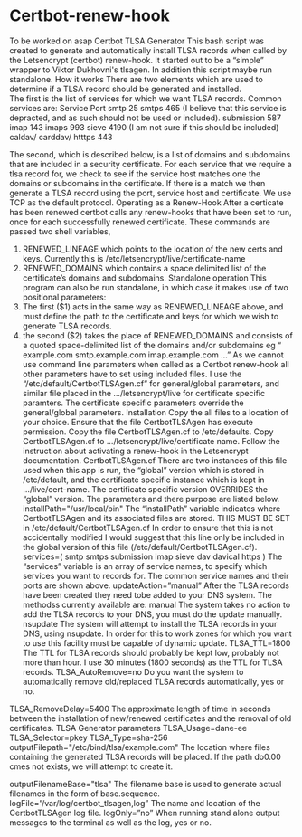 # Certbot-renew-hook

To be worked on asap
Certbot TLSA Generator
This bash script was created to generate and automatically install TLSA records when called by the Letsencrypt (certbot) renew-hook.  It started out to be a “simple” wrapper to Viktor Dukhovni's tlsagen. 
In addition this script maybe run standalone. 
How it works
There are two elements which are used to determine if a TLSA record should be generated and installed.  
The first is the list of services for which we want TLSA records.  Common services are:
Service
Port
smtp
25
smtps
465 (I believe that this service is depracted, and as such should not be used or included).
submission
587
imap
143
imaps
993
sieve
4190 (I am not sure if this should be included)
caldav/
carddav/
htttps
443

The second, which is described below, is a list of domains and subdomains that are included in a security certificate.
For each service that we require a tlsa record for, we check to see if the service host matches one the domains or subdomains in the certificate. If there is a match we then generate a TLSA record using the port, service host and certificate. We use TCP as the default protocol.
Operating as a Renew-Hook
After a certicate has been renewed certbot calls any renew-hooks that have been set to run, once for each successfully renewed certificate. These commands are passed two shell variables,
1. RENEWED_LINEAGE which points to the location of the new certs and keys. Currently this is /etc/letsencrypt/live/certificate-name
2.  RENEWED_DOMAINS which contains a space delimited list of the certificate’s domains and subdomains.
Standalone operation
This program can also be run standalone, in which case it makes use of two positional parameters:
1. The first ($1) acts in the same way as RENEWED_LINEAGE above, and must define the path to the certificate and keys for which we wish to generate TLSA records. 
2. the second ($2) takes the place of RENEWED_DOMAINS and consists of a quoted space-delimited list of the domains and/or subdomains eg “ example.com smtp.example.com imap.example.com …”
As we cannot use command line parameters when called as a Certbot renew-hook all other parameters have to set using included files. I use the “/etc/default/CertbotTLSAgen.cf” for general/global parameters, and similar file placed in the …/letsencrypt/live for certificate specific paramters.  The certificate specific parameters override the general/global parameters.
Installation
Copy the all files to a location of your choice. Ensure that the file CertbotTLSAgen has execute permission.
Copy the file CertbotTLSAgen.cf to /etc/defaults.
Copy CertbotTLSAgen.cf to …/letsencrypt/live/certificate name.
Follow the instruction about activating a renew-hook in the Letsencrypt documentation.
CertbotTLSAgen.cf
There are two instances of this file used when this app is run, the “global” version which is stored in /etc/default, and the certificate specific instance which is kept in …/live/cert-name. The certificate specific version OVERRIDES the “global” version. The parameters and there purpose are listed below.
installPath="/usr/local/bin"
The “installPath” variable indicates where CertbotTLSAgen and its associated files are stored. 
THIS MUST BE SET in /etc/default/CertbotTLSAgen.cf
In order to ensure that this is not accidentally modified I would suggest that this line only be included in the global version of this file (/etc/default/CertbotTLSAgen.cf).
services=( smtp smtps submission imap sieve dav davical https )
The “services” variable is an array of service names, to specify which services you want to records for.
The common service names and their ports are shown above.
updateAction=”manual”
After the TLSA records have been created they need tobe added to your DNS system. The methodss currently available are:
	manual	     The system takes no action to add the TLSA records to your DNS, you must do the update                                                		      manually.
	nsupdate    The system will attempt to install the TLSA records in your DNS, using nsupdate. 
		     In order for this to work zones for which you want to use this facility must be 
                                capable of dynamic update.
TLSA_TTL=1800
The TTL for TLSA records should probably be kept low, probably not more than hour. I use 30 minutes (1800 seconds) as the TTL for TLSA records.
TLSA_AutoRemove=no
Do you want the system to automatically remove old/replaced TLSA records automatically, yes or no.

TLSA_RemoveDelay=5400
The approximate length of time in seconds between the installation of new/renewed certificates and the removal of old certificates. 
TLSA Generator parameters
	TLSA_Usage=dane-ee
	TLSA_Selector=pkey
	TLSA_Type=sha-256
outputFilepath="/etc/bind/tlsa/example.com"
The location where files containing the generated TLSA records will be placed.  If the path do0.00 cmes not exists, we will attempt to create it.

outputFilenameBase="tlsa"
The filename base is used to generate actual filenames in the form of base.sequence.
logFile=”/var/log/certbot_tlsagen,log”
The name and location of the CertbotTLSAgen log file.
logOnly=”no”
When running stand alone output messages to the terminal as well as the log, yes or no. 
